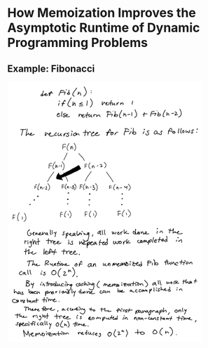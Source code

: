 # How Memoization Improves the Asymptotic Runtime of Dynamic Programming Problems

## Example: Fibonacci
<img src="Fib.png" alt="notes"></img>